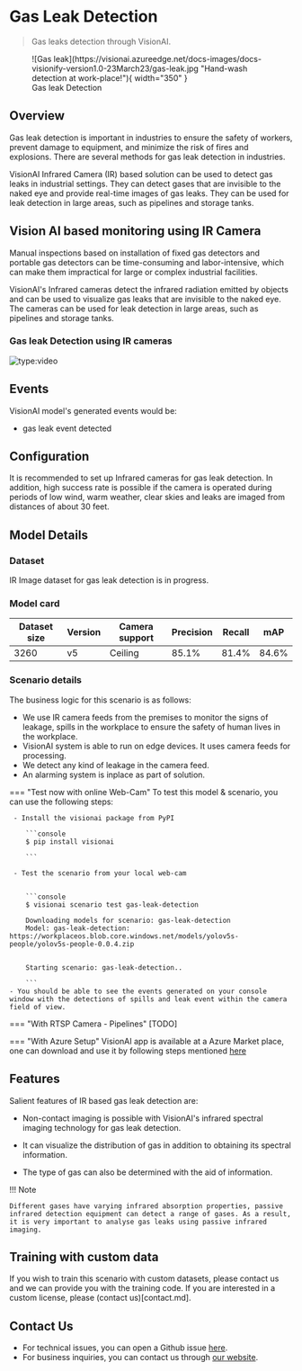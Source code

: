 # Gas Leak Detection 

> Gas leaks detection through VisionAI.

<figure markdown>
  ![Gas leak](https://visionai.azureedge.net/docs-images/docs-visionify-version1.0-23March23/gas-leak.jpg "Hand-wash detection at work-place!"){ width="350" }
  <figcaption>Gas leak Detection</figcaption>
</figure>

## Overview
Gas leak detection is important in industries to ensure the safety of workers, prevent damage to equipment, and minimize the risk of fires and explosions. There are several methods for gas leak detection in industries.

VisionAI Infrared Camera (IR) based solution can be used to detect gas leaks in industrial settings. They can detect gases that are invisible to the naked eye and provide real-time images of gas leaks. They can be used for leak detection in large areas, such as pipelines and storage tanks.

## Vision AI based monitoring using IR Camera

Manual inspections based on installation of fixed gas detectors and portable gas detectors can be time-consuming and labor-intensive, which can make them impractical for large or complex industrial facilities.

VisionAI's Infrared cameras detect the infrared radiation emitted by objects and can be used to visualize gas leaks that are invisible to the naked eye. The cameras can be used for leak detection in large areas, such as pipelines and storage tanks.

### Gas leak Detection using IR cameras 

![type:video](https://www.youtube.com/watch?v=GGJyRyaE6y4)
    
## Events

VisionAI model's generated events would be:
- gas leak event detected

## Configuration
It is recommended to set up Infrared cameras for gas leak detection. 
In addition, high success rate is possible if the camera is operated during periods of low wind, warm weather, clear skies and leaks are imaged from distances of about 30 feet.

## Model Details

### Dataset

IR Image dataset for gas leak detection is in progress.


### Model card

 <div class="table">
    <table class="fl-table">
        <thead>
        <tr><th>Dataset size</th>
            <th>Version</th>
            <th>Camera support</th>
            <th>Precision</th>
            <th>Recall</th>
            <th> mAP  </th>  
        </thead>
        <tbody>
        <tr>
            <td>3260</td>
            <td>v5</td>
            <td>Ceiling</td>
            <td>85.1% </td>
            <td>81.4% </td>
            <td>84.6% </td>
        </tr>
        </tbody>
    </table>
</div>

### Scenario details

The business logic for this scenario is as follows: 

- We use IR camera feeds from the premises to monitor the signs of leakage, spills in the workplace to ensure the safety of human lives in the workplace. 
- VisionAI system is able to run on edge devices. It uses camera feeds for processing. 
- We detect any kind of leakage in the camera feed.
- An alarming system is inplace as part of solution.



=== "Test now with online Web-Cam"
     To test this model & scenario, you can use the following steps:

     - Install the visionai package from PyPI
     
        ```console
        $ pip install visionai
        
        ```
     
     - Test the scenario from your local web-cam
     

        ```console
        $ visionai scenario test gas-leak-detection

        Downloading models for scenario: gas-leak-detection
        Model: gas-leak-detection: https://workplaceos.blob.core.windows.net/models/yolov5s-people/yolov5s-people-0.0.4.zip
        

        Starting scenario: gas-leak-detection..

        ```
    - You should be able to see the events generated on your console window with the detections of spills and leak event within the camera field of view.

=== "With RTSP Camera - Pipelines"
     [TODO]
 
=== "With Azure Setup"
     VisionAI app is available at a Azure Market place, one can download and use it by following steps mentioned [here](../overview/azure-managed-app.md)


## Features
Salient features of IR based gas leak detection are:
- Non-contact imaging is possible with VisionAI's infrared spectral imaging technology for gas leak detection. 

-  It can visualize the distribution of gas in addition to obtaining its spectral information. 

- The type of gas can also be determined with the aid of information. 

!!! Note

    Different gases have varying infrared absorption properties, passive infrared detection equipment can detect a range of gases. As a result, it is very important to analyse gas leaks using passive infrared imaging.

## Training with custom data
If you wish to train this scenario with custom datasets, please contact us and we can provide you with the training code. If you are interested in a custom license, please (contact us)[contact.md].


## Contact Us

- For technical issues, you can open a Github issue [here](https://github.com/visionify/visionai).
- For business inquiries, you can contact us through [our website](https://visionify.ai/contact).